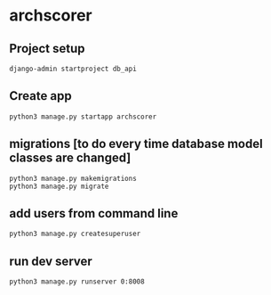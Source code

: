 # archscorer

## Project setup
```
django-admin startproject db_api
```

## Create app
```
python3 manage.py startapp archscorer
```

## migrations [to do every time database model classes are changed]
```
python3 manage.py makemigrations
python3 manage.py migrate
```

## add users from command line
```
python3 manage.py createsuperuser
```

## run dev server
```
python3 manage.py runserver 0:8008
```
